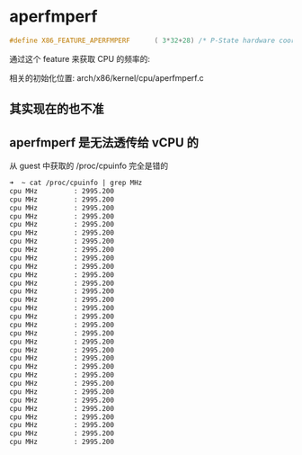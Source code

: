 # aperfmperf

```c
#define X86_FEATURE_APERFMPERF		( 3*32+28) /* P-State hardware coordination feedback capability (APERF/MPERF MSRs) */
```

通过这个 feature 来获取 CPU 的频率的:

相关的初始化位置: arch/x86/kernel/cpu/aperfmperf.c

## 其实现在的也不准

## aperfmperf 是无法透传给 vCPU 的
从 guest 中获取的 /proc/cpuinfo 完全是错的
```txt
➜  ~ cat /proc/cpuinfo | grep MHz
cpu MHz         : 2995.200
cpu MHz         : 2995.200
cpu MHz         : 2995.200
cpu MHz         : 2995.200
cpu MHz         : 2995.200
cpu MHz         : 2995.200
cpu MHz         : 2995.200
cpu MHz         : 2995.200
cpu MHz         : 2995.200
cpu MHz         : 2995.200
cpu MHz         : 2995.200
cpu MHz         : 2995.200
cpu MHz         : 2995.200
cpu MHz         : 2995.200
cpu MHz         : 2995.200
cpu MHz         : 2995.200
cpu MHz         : 2995.200
cpu MHz         : 2995.200
cpu MHz         : 2995.200
cpu MHz         : 2995.200
cpu MHz         : 2995.200
cpu MHz         : 2995.200
cpu MHz         : 2995.200
cpu MHz         : 2995.200
cpu MHz         : 2995.200
cpu MHz         : 2995.200
cpu MHz         : 2995.200
cpu MHz         : 2995.200
cpu MHz         : 2995.200
cpu MHz         : 2995.200
cpu MHz         : 2995.200
```
